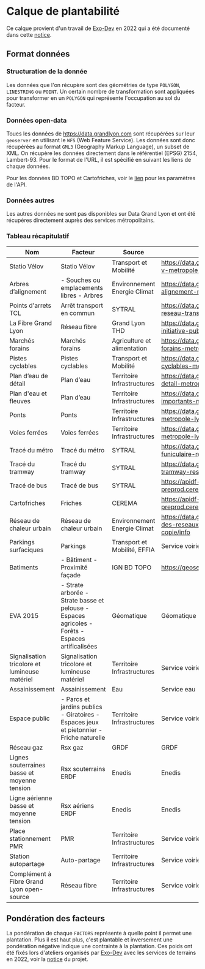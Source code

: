 # Calque de plantabilité

Ce calque provient d'un travail de [Exo-Dev](https://exo-dev.fr/) en 2022 qui a été documenté dans cette [notice](https://documents.exo-dev.fr/notice_utilisation_calque_plantabilite_lyon_V1.pdf).

## Format données

### Structuration de la donnée

Les données que l'on récupère sont des géométries de type `POLYGON`, `LINESTRING` ou `POINT`. Un certain nombre de transformation
sont appliquées pour transformer en un `POLYGON` qui représente l'occupation au sol du facteur.

### Données open-data

Toues les données de https://data.grandlyon.com sont récupérées sur leur `geoserver` en utilisant le `WFS` (Web Feature Service).
Les données sont donc récupérées au format `GML3` (Geography Markup Language), un subset de XML. On récupère les données directement dans le référentiel (EPSG) 2154, Lambert-93. Pour le format de l'URL, il est spécifié en suivant les liens de chaque données.

Pour les données BD TOPO et Cartofriches, voir le [lien](https://github.com/TelesCoop/iarbre/blob/dev/back/iarbre_data/data_config.py#L397) pour les paramètres de l'API.

### Données autres

Les autres données ne sont pas disponibles sur Data Grand Lyon et ont été récupéres directement auprès des services métropolitains.

### Tableau récapitulatif

| Nom                                           | Facteur                                                                                          | Source                       | Lien                                                                                                                                       |
| --------------------------------------------- | ------------------------------------------------------------------------------------------------ | ---------------------------- | ------------------------------------------------------------------------------------------------------------------------------------------ |
| Statio Vélov                                  | Statio Vélov                                                                                     | Transport et Mobilité        | https://data.grandlyon.com/portail/fr/jeux-de-donnees/stations-velo-v-metropole-lyon/info                                                  |
| Arbres d’alignement                           | - Souches ou emplacements libres - Arbres                                                        | Environnement Energie Climat | https://data.grandlyon.com/portail/fr/jeux-de-donnees/arbres-alignement-metropole-lyon/info                                                |
| Points d'arrets TCL                           | Arrêt transport en commun                                                                        | SYTRAL                       | https://data.grandlyon.com/portail/fr/jeux-de-donnees/points-arret-reseau-transports-commun-lyonnais/info                                  |
| La Fibre Grand Lyon                           | Réseau fibre                                                                                     | Grand Lyon THD               | https://data.grandlyon.com/portail/fr/jeux-de-donnees/reseau-initiative-publique-fibre-grand-lyon/info                                     |
| Marchés forains                               | Marchés forains                                                                                  | Agriculture et alimentation  | https://data.grandlyon.com/portail/fr/jeux-de-donnees/marches-forains-metropole-lyon/info                                                  |
| Pistes cyclables                              | Pistes cyclables                                                                                 | Transport et Mobilité        | https://data.grandlyon.com/portail/fr/jeux-de-donnees/amenagements-cyclables-metropole-lyon/info                                           |
| Plan d’eau de détail                          | Plan d’eau                                                                                       | Territoire Infrastructures   | https://data.grandlyon.com/portail/fr/jeux-de-donnees/plans-eau-detail-metropole-lyon/info                                                 |
| Plan d'eau et fleuves                         | Plan d’eau                                                                                       | Territoire Infrastructures   | https://data.grandlyon.com/portail/fr/jeux-de-donnees/plans-eau-importants-metropole-lyon/info                                             |
| Ponts                                         | Ponts                                                                                            | Territoire Infrastructures   | https://data.grandlyon.com/portail/fr/jeux-de-donnees/ponts-metropole-lyon/info                                                            |
| Voies ferrées                                 | Voies ferrées                                                                                    | Territoire Infrastructures   | https://data.grandlyon.com/portail/fr/jeux-de-donnees/voies-ferrees-metropole-lyon/info                                                    |
| Tracé du métro                                | Tracé du métro                                                                                   | SYTRAL                       | https://data.grandlyon.com/portail/fr/jeux-de-donnees/lignes-metro-funiculaire-reseau-transports-commun-lyonnais-v2/info                   |
| Tracé du tramway                              | Tracé du tramway                                                                                 | SYTRAL                       | https://data.grandlyon.com/portail/fr/jeux-de-donnees/lignes-tramway-reseau-transports-commun-lyonnais-v2/info                             |
| Tracé de bus                                  | Tracé de bus                                                                                     | SYTRAL                       | https://apidf-preprod.cerema.fr/swagger/#/Cartofriches%20(acc%C3%A8s%20libre)                                                              |
| Cartofriches                                  | Friches                                                                                          | CEREMA                       | https://apidf-preprod.cerema.fr/swagger/#/Cartofriches%20(acc%C3%A8s%20libre)                                                              |
| Réseau de chaleur urbain                      | Réseau de chaleur urbain                                                                         | Environnement Energie Climat | https://data.grandlyon.com/portail/fr/jeux-de-donnees/canalisations-des-reseaux-de-chaleur-et-de-froid-de-la-metropole-de-lyon--copie/info |
| Parkings surfaciques                          | Parkings                                                                                         | Transport et Mobilité, EFFIA | Service voirie                                                                                                                             |
| Batiments                                     | - Bâtiment - Proximité façade                                                                    | IGN BD TOPO                  | https://geoservices.ign.fr/bdtopo                                                                                                          |
| EVA 2015                                      | - Strate arborée - Strate basse et pelouse - Espaces agricoles - Forêts - Espaces artificalisées | Géomatique                   | Géomatique                                                                                                                                 |
| Signalisation tricolore et lumineuse matériel | Signalisation tricolore et lumineuse matériel                                                    | Territoire Infrastructures   | Service voirie                                                                                                                             |
| Assainissement                                | Assainissement                                                                                   | Eau                          | Service eau                                                                                                                                |
| Espace public                                 | - Parcs et jardins publics - Giratoires - Espaces jeux et pietonnier - Friche naturelle          | Territoire Infrastructures   | Service voirie                                                                                                                             |
| Réseau gaz                                    | Rsx gaz                                                                                          | GRDF                         | GRDF                                                                                                                                       |
| Lignes souterraines basse et moyenne tension  | Rsx souterrains ERDF                                                                             | Enedis                       | Enedis                                                                                                                                     |
| Ligne aérienne basse et moyenne tension       | Rsx aériens ERDF                                                                                 | Enedis                       | Enedis                                                                                                                                     |
| Place stationnement PMR                       | PMR                                                                                              | Territoire Infrastructures   | Service voirie                                                                                                                             |
| Station autopartage                           | Auto-partage                                                                                     | Territoire Infrastructures   | Service voirie                                                                                                                             |
| Complément à Fibre Grand Lyon open-source     | Réseau fibre                                                                                     | Territoire Infrastructures   | Service voirie                                                                                                                             |

## Pondération des facteurs

La pondération de chaque `FACTORS` représente à quelle point il permet une plantation. Plus il est haut plus, c'est plantable et inversement une pondération négative indique une contrainte à la plantation. Ces poids ont été fixés lors d'ateliers
organisés par [Exo-Dev](https://exo-dev.fr/) avec les services de terrains en 2022, voir la [notice](https://documents.exo-dev.fr/notice_utilisation_calque_plantabilite_lyon_V1.pdf) du projet.
